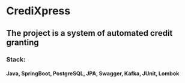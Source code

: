 # CrediXpress

## The project is a system of automated credit granting

### Stack:  
#### Java, SpringBoot, PostgreSQL, JPA, Swagger, Kafka, JUnit, Lombok
